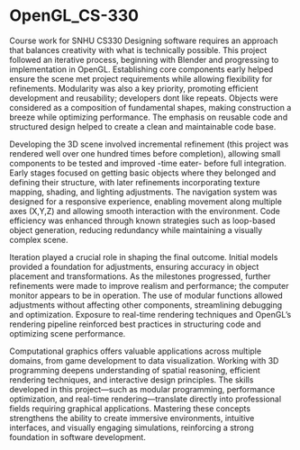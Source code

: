 # OpenGL_CS-330
Course work for SNHU CS330
Designing software requires an approach that balances creativity with what is technically possible. This project followed an iterative process, beginning with Blender and progressing to implementation in OpenGL. Establishing core components early helped ensure the scene met project requirements while allowing flexibility for refinements. Modularity was also a key priority, promoting efficient development and reusability; developers dont like repeats. Objects were considered as a composition of fundamental shapes, making construction a breeze while optimizing performance. The emphasis on reusable code and structured design helped to create a clean and maintainable code base.  

Developing the 3D scene involved incremental refinement (this project was rendered well over one hundred times before completion), allowing small components to be tested and improved -time eater- before full integration. Early stages focused on getting basic objects where they belonged and defining their structure, with later refinements incorporating texture mapping, shading, and lighting adjustments. The navigation system was designed for a responsive experience, enabling movement along multiple axes (X,Y,Z) and allowing smooth interaction with the environment. Code efficiency was enhanced through known strategies such as loop-based object generation, reducing redundancy while maintaining a visually complex scene.  

Iteration played a crucial role in shaping the final outcome. Initial models provided a foundation for adjustments, ensuring accuracy in object placement and transformations. As the milestones progressed, further refinements were made to improve realism and performance; the computer monitor appears to be in operation. The use of modular functions allowed adjustments without affecting other components, streamlining debugging and optimization. Exposure to real-time rendering techniques and OpenGL’s rendering pipeline reinforced best practices in structuring code and optimizing scene performance.  

Computational graphics offers valuable applications across multiple domains, from game development to data visualization. Working with 3D programming deepens understanding of spatial reasoning, efficient rendering techniques, and interactive design principles. The skills developed in this project—such as modular programming, performance optimization, and real-time rendering—translate directly into professional fields requiring graphical applications. Mastering these concepts strengthens the ability to create immersive environments, intuitive interfaces, and visually engaging simulations, reinforcing a strong foundation in software development.
